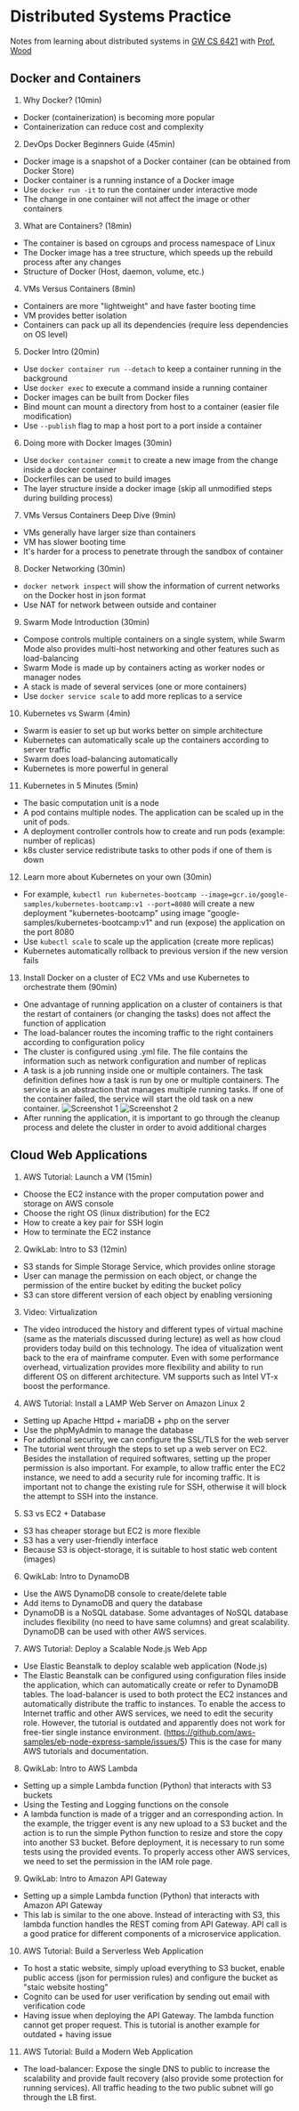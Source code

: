 # Distributed Systems Practice
Notes from learning about distributed systems in [GW CS 6421](https://gwdistsys18.github.io/) with [Prof. Wood](https://faculty.cs.gwu.edu/timwood/)

## Docker and Containers
1. Why Docker? (10min)
* Docker (containerization) is becoming more popular
* Containerization can reduce cost and complexity
2. DevOps Docker Beginners Guide (45min)
* Docker image is a snapshot of a Docker container (can be obtained from Docker Store)
* Docker container is a running instance of a Docker image
* Use `docker run -it` to run the container under interactive mode
* The change in one container will not affect the image or other containers
3. What are Containers? (18min)
* The container is based on cgroups and process namespace of Linux
* The Docker image has a tree structure, which speeds up the rebuild process after any changes
* Structure of Docker (Host, daemon, volume, etc.)
4. VMs Versus Containers (8min)
* Containers are more "lightweight" and have faster booting time
* VM provides better isolation
* Containers can pack up all its dependencies (require less dependencies on OS level)
5. Docker Intro (20min)
* Use `docker container run --detach` to keep a container running in the background
* Use `docker exec` to execute a command inside a running container
* Docker images can be built from Docker files
* Bind mount can mount a directory from host to a container (easier file modification)
* Use `--publish` flag to map a host port to a port inside a container
6. Doing more with Docker Images (30min)
* Use `docker container commit` to create a new image from the change inside a docker container
* Dockerfiles can be used to build images
* The layer structure inside a docker image (skip all unmodified steps during building process)
7. VMs Versus Containers Deep Dive (9min)
* VMs generally have larger size than containers
* VM has slower booting time
* It's harder for a process to penetrate through the sandbox of container
8. Docker Networking (30min)
* `docker network inspect` will show the information of current networks on the Docker host in json format
* Use NAT for network between outside and container
9. Swarm Mode Introduction (30min)
* Compose controls multiple containers on a single system, while Swarm Mode also provides multi-host networking and other features such as load-balancing
* Swarm Mode is made up by containers acting as worker nodes or manager nodes
* A stack is made of several services (one or more containers)
* Use `docker service scale` to add more replicas to a service
10. Kubernetes vs Swarm (4min)
* Swarm is easier to set up but works better on simple architecture
* Kubernetes can automatically scale up the containers according to server traffic
* Swarm does load-balancing automatically
* Kubernetes is more powerful in general
11. Kubernetes in 5 Minutes (5min)
* The basic computation unit is a node
* A pod contains multiple nodes. The application can be scaled up in the unit of pods.
* A deployment controller controls how to create and run pods (example: number of replicas)
* k8s cluster service redistribute tasks to other pods if one of them is down
12. Learn more about Kubernetes on your own (30min)
* For example, `kubectl run kubernetes-bootcamp --image=gcr.io/google-samples/kubernetes-bootcamp:v1 --port=8080` will create a new deployment "kubernetes-bootcamp" using image "google-samples/kubernetes-bootcamp:v1" and run (expose) the application on the port 8080
* Use `kubectl scale` to scale up the application (create more replicas)
* Kubernetes automatically rollback to previous version if the new version fails
13. Install Docker on a cluster of EC2 VMs and use Kubernetes to orchestrate them (90min)
* One advantage of running application on a cluster of containers is that the restart of containers (or changing the tasks) does not affect the function of application
* The load-balancer routes the incoming traffic to the right containers according to configuration policy
* The cluster is configured using .yml file. The file contains the information such as network configuration and number of replicas
* A task is a job running inside one or multiple containers. The task definition defines how a task is run by one or multiple containers. The service is an abstraction that manages multiple running tasks. If one of the container failed, the service will start the old task on a new container.
![Screenshot 1](images/screen2.png)
![Screenshot 2](images/screen3.png)
* After running the application, it is important to go through the cleanup process and delete the cluster in order to avoid additional charges


## Cloud Web Applications
1. AWS Tutorial: Launch a VM (15min)
* Choose the EC2 instance with the proper computation power and storage on AWS console
* Choose the right OS (linux distribution) for the EC2
* How to create a key pair for SSH login
* How to terminate the EC2 instance
2. QwikLab: Intro to S3 (12min)
* S3 stands for Simple Storage Service, which provides online storage
* User can manage the permission on each object, or change the permission of the entire bucket by editing the bucket policy
* S3 can store different version of each object by enabling versioning
3. Video: Virtualization
* The video introduced the history and different types of virtual machine (same as the materials discussed during lecture) as well as how cloud providers today build on this technology. The idea of vitualization went back to the era of mainframe computer. Even with some performance overhead, virtualization provides more flexibility and ability to run different OS on different architecture. VM supports such as Intel VT-x boost the performance.
4. AWS Tutorial: Install a LAMP Web Server on Amazon Linux 2
* Setting up Apache Httpd + mariaDB + php on the server
* Use the phpMyAdmin to manage the database
* For addtional security, we can configure the SSL/TLS for the web server
* The tutorial went through the steps to set up a web server on EC2. Besides the installation of required softwares, setting up the proper permission is also important. For example, to allow traffic enter the EC2 instance, we need to add a security rule for incoming traffic. It is important not to change the existing rule for SSH, otherwise it will block the attempt to SSH into the instance.
5. S3 vs EC2 + Database
* S3 has cheaper storage but EC2 is more flexible
* S3 has a very user-friendly interface
* Because S3 is object-storage, it is suitable to host static web content (images)
6. QwikLab: Intro to DynamoDB
* Use the AWS DynamoDB console to create/delete table
* Add items to DynamoDB and query the database
* DynamoDB is a NoSQL database. Some advantages of NoSQL database includes flexibility (no need to have same columns) and great scalability. DynamoDB can be used with other AWS services.
7. AWS Tutorial: Deploy a Scalable Node.js Web App
* Use Elastic Beanstalk to deploy scalable web application (Node.js)
* The Elastic Beanstalk can be configured using configuration files inside the application, which can automatically create or refer to DynamoDB tables. The load-balancer is used to both protect the EC2 instances and automatically distribute the traffic to instances. To enable the access to Internet traffic and other AWS services, we need to edit the security role. However, the tutorial is outdated and apparently does not work for free-tier single instance environment. (https://github.com/aws-samples/eb-node-express-sample/issues/5) This is the case for many AWS tutorials and documentation.
8. QwikLab: Intro to AWS Lambda
* Setting up a simple Lambda function (Python) that interacts with S3 buckets
* Using the Testing and Logging functions on the console
* A lambda function is made of a trigger and an corresponding action. In the example, the trigger event is any new upload to a S3 bucket and the action is to run the simple Python function to resize and store the copy into another S3 bucket. Before deployment, it is necessary to run some tests using the provided events. To properly access other AWS services, we need to set the permission in the IAM role page.
9. QwikLab: Intro to Amazon API Gateway
* Setting up a simple Lambda function (Python) that interacts with Amazon API Gateway
* This lab is similar to the one above. Instead of interacting with S3, this lambda function handles the REST coming from API Gateway. API call is a good pratice for different components of a microservice application. 
10. AWS Tutorial: Build a Serverless Web Application
* To host a static website, simply upload everything to S3 bucket, enable public access (json for permission rules) and configure the bucket as "staic website hosting"
* Cognito can be used for user verification by sending out email with verification code
* Having issue when deploying the API Gateway. The lambda function cannot get proper request. This is tutorial is another example for outdated + having issue
11. AWS Tutorial: Build a Modern Web Application
* The load-balancer: Expose the single DNS to public to increase the scalability and provide fault recovery (also provide some protection for running services). All traffic heading to the two public subnet will go through the LB first.
